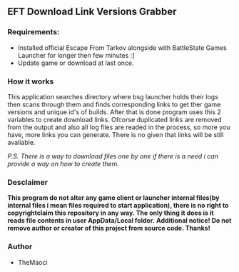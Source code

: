 ## EFT Download Link Versions Grabber

### Requirements:
- Installed official Escape From Tarkov alongside with BattleState Games Launcher for longer then few minutes :]
- Update game or download at last once.

### How it works
This application searches directory where bsg launcher holds their logs then scans through them and finds corresponding links to get ther game versions and unique id's of builds. After that is done program uses this 2 variables to create download links. Ofcorse duplicated links are removed from the output and also all log files are readed in the process, so more you have, more links you can generate. There is no given that links will be still avaliable.

_P.S. There is a way to download files one by one if there is a need i can provide a way on how to create them._

### Desclaimer
**This program do not alter any game client or launcher internal files(by internal files i mean files required to start application), there is no right to copyrightclaim this repository in any way. The only thing it does is it reads file contents in user AppData/Local folder.**
**Additional notice! Do not remove author or creator of this project from source code. Thanks!**

### Author
- TheMaoci
